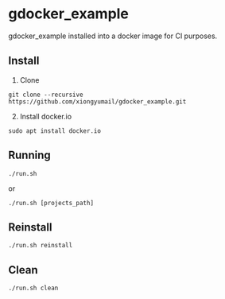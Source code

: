 # gdocker_example

gdocker_example installed into a docker image for CI purposes.

## Install

1. Clone

```
git clone --recursive https://github.com/xiongyumail/gdocker_example.git
```
2. Install docker.io 

```
sudo apt install docker.io
```

## Running

```
./run.sh
```

or

```
./run.sh [projects_path]
```

## Reinstall

```
./run.sh reinstall
```

## Clean

```
./run.sh clean
```
